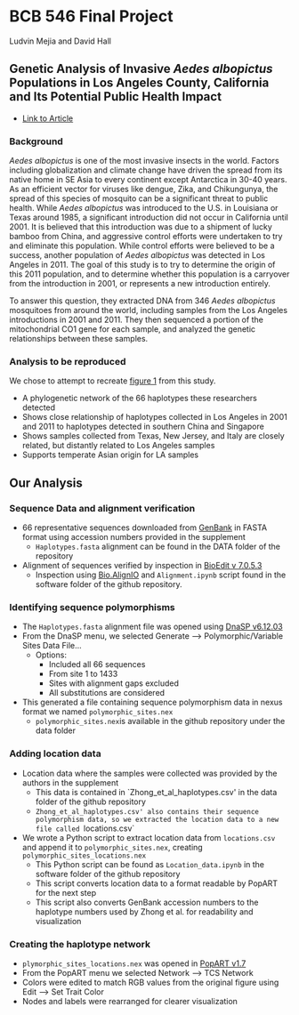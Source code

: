 # BCB 546 Final Project
Ludvin Mejia and David Hall

## Genetic Analysis of Invasive *Aedes albopictus* Populations in Los Angeles County, California and Its Potential Public Health Impact
- [Link to Article](https://www.ncbi.nlm.nih.gov/pmc/articles/PMC3702605/)

### Background
*Aedes albopictus* is one of the most invasive insects in the world. Factors including globalization and climate change have driven the spread from its native home in SE Asia to every continent except Antarctica in 30-40 years. As an efficient vector for viruses like dengue, Zika, and Chikungunya, the spread of this species of mosquito can be a significant threat to public health. While *Aedes albopictus* was introduced to the U.S. in Louisiana or Texas around 1985, a significant introduction did not occur in California until 2001. It is believed that this introduction was due to a shipment of lucky bamboo from China, and aggressive control efforts were undertaken to try and eliminate this population. While control efforts were believed to be a success, another population of *Aedes albopictus* was detected in Los Angeles in 2011. The goal of this study is to try to determine the origin of this 2011 population, and to determine whether this population is a carryover from the introduction in 2001, or represents a new introduction entirely.

To answer this question, they extracted DNA from 346 *Aedes albopictus* mosquitoes from around the world, including samples from the Los Angeles introductions in 2001 and 2011. They then sequenced a portion of the mitochondrial CO1 gene for each sample, and analyzed the genetic relationships between these samples.

### Analysis to be reproduced

We chose to attempt to recreate [figure 1](https://www.ncbi.nlm.nih.gov/pmc/articles/PMC3702605/figure/pone-0068586-g001/) from this study. 
- A phylogenetic network of the 66 haplotypes these researchers detected
- Shows close relationship of haplotypes collected in Los Angeles in 2001 and 2011 to haplotypes detected in southern China and Singapore
- Shows samples collected from Texas, New Jersey, and Italy are closely related, but distantly related to Los Angeles samples
- Supports temperate Asian origin for LA samples

## Our Analysis

### Sequence Data and alignment verification

- 66 representative sequences downloaded from [GenBank](https://www.ncbi.nlm.nih.gov/nuccore/KC690896,KC690897,KC690898,KC690899,KC690900,KC690901,KC690902,KC690903,KC690904,KC690905,KC690906,KC690907,KC690908,KC690909,KC690910,KC690911,KC690912,KC690913,KC690914,KC690915,KC690916,KC690917,KC690918,KC690919,KC690920,KC690921,KC690922,KC690923,KC690924,KC690925,KC690926,KC690927,KC690928,KC690929,KC690930,KC690931,KC690932,KC690933,KC690934,KC690935,KC690936,KC690937,KC690938,KC690939,KC690940,KC690941,KC690942,KC690943,KC690944,KC690945,KC690946,KC690947,KC690948,KC690949,KC690950,KC690951,KC690952,KC690953,KC690954,KC690955,KC690956,KC690957,KC690958,KC690959,KC690960,KC690961) in FASTA format using accession numbers provided in the supplement
  - `Haplotypes.fasta` alignment can be found in the DATA folder of the repository
- Alignment of sequences verified by inspection in [BioEdit v 7.0.5.3](https://bioedit.software.informer.com/7.0/)
  - Inspection using [Bio.AlignIO](https://biopython.org/docs/1.76/api/Bio.AlignIO.html) and `Alignment.ipynb` script found in the software folder of the github repository.

### Identifying sequence polymorphisms

- The `Haplotypes.fasta` alignment file was opened using [DnaSP v6.12.03](http://www.ub.edu/dnasp/)
- From the DnaSP menu, we selected Generate --> Polymorphic/Variable Sites Data File...
  - Options: 
    - Included all 66 sequences
    - From site 1 to 1433
    - Sites with alignment gaps excluded
    - All substitutions are considered
- This generated a file containing sequence polymorphism data in nexus format we named `polymorphic_sites.nex`
  - `polymorphic_sites.nex`is available in the github repository under the data folder

### Adding location data

- Location data where the samples were collected was provided by the authors in the supplement
  - This data is contained in `Zhong_et_al_haplotypes.csv' in the data folder of the github repository
  - `Zhong_et_al_haplotypes.csv' also contains their sequence polymorphism data, so we extracted the location data to a new file called `locations.csv`
- We wrote a Python script to extract location data from `locations.csv` and append it to `polymorphic_sites.nex`, creating `polymorphic_sites_locations.nex`
  - This Python script can be found as `Location_data.ipynb` in the software folder of the github repository
  - This script converts location data to a format readable by PopART for the next step
  - This script also converts GenBank accession numbers to the haplotype numbers used by Zhong et al. for readability and visualization

### Creating the haplotype network

- `plymorphic_sites_locations.nex` was opened in [PopART v1.7](https://popart.maths.otago.ac.nz/)
- From the PopART menu we selected Network --> TCS Network
- Colors were edited to match RGB values from the original figure using Edit --> Set Trait Color
- Nodes and labels were rearranged for clearer visualization 
 


